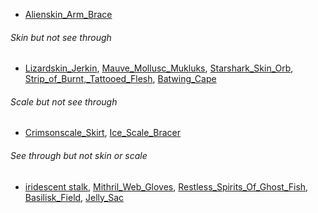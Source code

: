 -   [Alienskin_Arm_Brace](Alienskin_Arm_Brace "wikilink")

###### Skin but not see through

-   [Lizardskin_Jerkin](Lizardskin_Jerkin "wikilink"),
    [Mauve_Mollusc_Mukluks](Mauve_Mollusc_Mukluks "wikilink"),
    [Starshark_Skin_Orb](Starshark_Skin_Orb "wikilink"),
    [Strip_of_Burnt,\_Tattooed_Flesh](Strip_of_Burnt,_Tattooed_Flesh "wikilink"),
    [Batwing_Cape](Batwing_Cape "wikilink")

###### Scale but not see through

-   [Crimsonscale_Skirt](Crimsonscale_Skirt "wikilink"),
    [Ice_Scale_Bracer](Ice_Scale_Bracer "wikilink")

###### See through but not skin or scale

-   [iridescent stalk](iridescent_stalk "wikilink"),
    [Mithril_Web_Gloves](Mithril_Web_Gloves "wikilink"),
    [Restless_Spirits_Of_Ghost_Fish](Restless_Spirits_Of_Ghost_Fish "wikilink"),
    [Basilisk_Field](Basilisk_Field "wikilink"),
    [Jelly_Sac](Jelly_Sac "wikilink")
